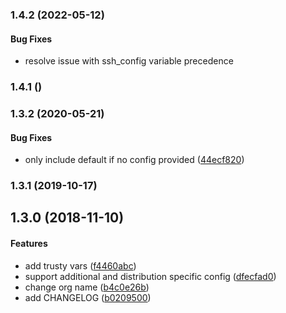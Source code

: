 <a name="1.4.2"></a>
### 1.4.2 (2022-05-12)

#### Bug Fixes

*   resolve issue with ssh_config variable precedence


<a name="1.4.1"></a>
### 1.4.1 ()




<a name="1.3.2"></a>
### 1.3.2 (2020-05-21)


#### Bug Fixes

*   only include default if no config provided ([44ecf820](https://github.com/weareinteractive/ansible-ssh/commit/44ecf820381fa127943069ed71dc6b18068cb7d6))



<a name="1.3.1"></a>
### 1.3.1 (2019-10-17)




<a name="1.3.0"></a>
## 1.3.0 (2018-11-10)


#### Features

*   add trusty vars ([f4460abc](https://github.com/weareinteractive/ansible-ssh/commit/f4460abcb7ef91a81fbd7ed12609559c6c446a8c))
*   support additional and distribution specific config ([dfecfad0](https://github.com/weareinteractive/ansible-ssh/commit/dfecfad0e496d02cf66e3654b088b773aa70e715))
*   change org name ([b4c0e26b](https://github.com/weareinteractive/ansible-ssh/commit/b4c0e26b75d6bdf3e61bed1496ee942ea221f33e))
*   add CHANGELOG ([b0209500](https://github.com/weareinteractive/ansible-ssh/commit/b0209500c23b4ef079cb2edb12096f07a3e67d9e))



